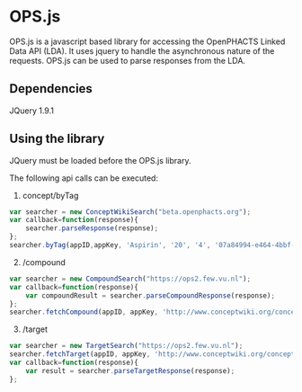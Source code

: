 # OPS.js

OPS.js is a javascript based library for accessing the OpenPHACTS Linked Data API (LDA). It uses jquery to handle the asynchronous nature of the requests. OPS.js can be used to parse responses from the LDA.

## Dependencies
JQuery 1.9.1

## Using the library
JQuery must be loaded before the OPS.js library.

The following api calls can be executed:

1. concept/byTag
```javascript
var searcher = new ConceptWikiSearch("beta.openphacts.org");
var callback=function(response){
    searcher.parseResponse(response);
};
searcher.byTag(appID,appKey, 'Aspirin', '20', '4', '07a84994-e464-4bbf-812a-a4b96fa3d197', callback);
```
2. /compound
```javascript
var searcher = new CompoundSearch("https://ops2.few.vu.nl");
var callback=function(response){
    var compoundResult = searcher.parseCompoundResponse(response);
};
searcher.fetchCompound(appID, appKey, 'http://www.conceptwiki.org/concept/38932552-111f-4a4e-a46a-4ed1d7bdf9d5', callback);
```
3. /target
```javascript
var searcher = new TargetSearch("https://ops2.few.vu.nl");
searcher.fetchTarget(appID, appKey, 'http://www.conceptwiki.org/concept/b932a1ed-b6c3-4291-a98a-e195668eda49', callback);
var callback=function(response){
    var result = searcher.parseTargetResponse(response);
};
```
